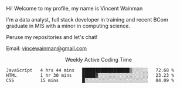 Hi! Welcome to my profile, my name is Vincent Wainman

I'm a data analyst, full stack developer in training and recent BCom graduate in MIS with a minor in computing science. 

Peruse my repositories and let's chat!

Email: vincewainman@gmail.com

<p align="center"> Weekly Active Coding Time </p>
<!--START_SECTION:waka-->

```text
JavaScript   4 hrs 44 mins   ██████████████████▒░░░░░░   72.68 %
HTML         1 hr 30 mins    █████▓░░░░░░░░░░░░░░░░░░░   23.23 %
CSS          15 mins         █░░░░░░░░░░░░░░░░░░░░░░░░   04.09 %
```

<!--END_SECTION:waka-->
